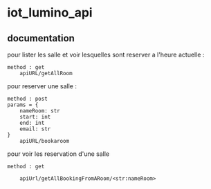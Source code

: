 # iot_lumino_api

## documentation
pour lister les salle et voir lesquelles sont reserver a l'heure actuelle :

    method : get
	    apiURL/getAllRoom

pour reserver une salle :

    method : post
    params = {
        nameRoom: str
        start: int
        end: int
        email: str
    }
	    apiURL/bookaroom

pour voir les reservation d'une salle

    method : get
        
        apiUrl/getAllBookingFromARoom/<str:nameRoom>
